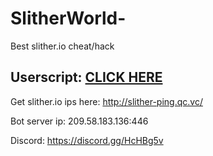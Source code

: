 # SlitherWorld-
Best slither.io cheat/hack
<h2>Userscript: <a href="https://github.com/THEGUY3ds/SlitherWorld-/raw/master/SlitherWorldHack.user.js" target="_blank">CLICK HERE</a></h2>

Get slither.io ips here: http://slither-ping.qc.vc/

Bot server ip: 
209.58.183.136:446

Discord: https://discord.gg/HcHBg5v
